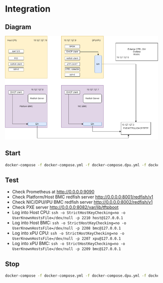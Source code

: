 # Integration

## Diagram

![DPU SW Components](xPU-Integration-Blocks.png)

## Start

```bash
docker-compose -f docker-compose.yml -f docker-compose.dpu.yml -f docker-compose.otel.yml -f docker-compose.spdk.yml -f docker-compose.pxe.yml up
```

## Test

* Check Prometheus at <http://0.0.0.0:9090>
* Check Platform/Host BMC redfish server <http://0.0.0.0:8001/redfish/v1>
* Check NIC/DPU/IPU BMC redfish server <http://0.0.0.0:8002/redfish/v1>
* Check PXE server <http://0.0.0.0:8082/var/lib/tftpboot>
* Log into Host CPU: `ssh -o StrictHostKeyChecking=no -o UserKnownHostsFile=/dev/null -p 2210 host@127.0.0.1`
* Log into Host BMC: `ssh -o StrictHostKeyChecking=no -o UserKnownHostsFile=/dev/null -p 2208 bmc@127.0.0.1`
* Log into  xPU CPU: `ssh -o StrictHostKeyChecking=no -o UserKnownHostsFile=/dev/null -p 2207 xpu@127.0.0.1`
* Log into  xPU BMC: `ssh -o StrictHostKeyChecking=no -o UserKnownHostsFile=/dev/null -p 2209 bmc@127.0.0.1`

## Stop

```bash
docker-compose -f docker-compose.yml -f docker-compose.dpu.yml -f docker-compose.otel.yml -f docker-compose.spdk.yml -f docker-compose.pxe.yml down --remove-orphans
```

